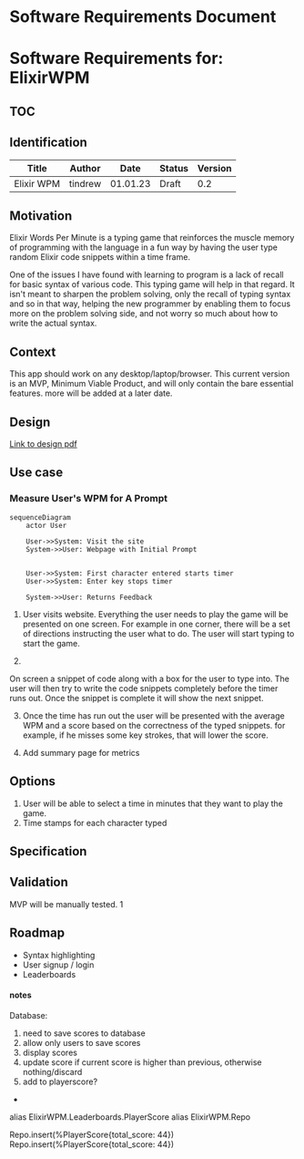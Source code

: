 # Software Requirements Document

# Software Requirements for: ElixirWPM

## TOC

## Identification

| Title | Author | Date | Status | Version |
|-------|--------|------|--------|--------|
| Elixir WPM | tindrew | 01.01.23 |Draft|0.2

## Motivation
Elixir Words Per Minute is a typing game that reinforces the muscle memory of programming with the language in a fun way by having the user type random Elixir code snippets within a time frame.

One of the issues I have found with learning to program is a lack of recall for basic syntax of various code. This typing game will help in that regard. It isn't meant to sharpen the problem solving, only the recall of typing syntax and so in that way, helping the new programmer by enabling them to focus more on the problem solving side, and not worry so much about how to write the actual syntax.

## Context
This app should work on any desktop/laptop/browser.
This current version is an MVP, Minimum Viable Product, and will only contain the bare essential features. more will be added at a later date.
## Design
[Link to design pdf](Elixir%20Words%20Per%20Minute.pdf)

## Use case

### Measure User's WPM for A Prompt

```mermaid
sequenceDiagram
    actor User
    
    User->>System: Visit the site
    System->>User: Webpage with Initial Prompt

    
    User->>System: First character entered starts timer
    User->>System: Enter key stops timer

    System->>User: Returns Feedback
```

1. User visits website. Everything the user needs to play the game will be presented on one screen. For example in one corner, there will be a set of directions instructing the user what to do. The user will start typing to start the game.

2. 
On screen a snippet of code along with a box for the user to type into. The user will then try to write the code snippets completely before the timer runs out. Once the snippet is complete it will show the next snippet.

3. Once the time has run out the user will be presented with the average WPM and a score based on the correctness of the typed snippets. for example, if he misses some key strokes, that will lower the score.

4. Add summary page for metrics

## Options

1. User will be able to select a time in minutes that they want to play the game.
2. Time stamps for each character typed

## Specification



## Validation

MVP will be manually tested.
1

## Roadmap

- Syntax highlighting
- User signup / login
- Leaderboards










#### notes

Database:
1. need to save scores to database
2. allow only users to save scores
3. display scores
4. update score if current score is higher than previous, otherwise nothing/discard
5. add to playerscore? 
- 
alias ElixirWPM.Leaderboards.PlayerScore
alias ElixirWPM.Repo

Repo.insert(%PlayerScore{total_score: 44})
Repo.insert(%PlayerScore{total_score: 44})
